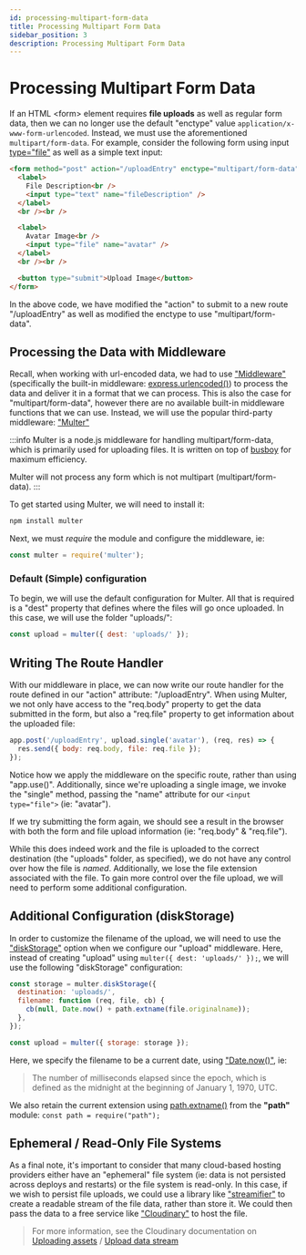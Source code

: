 ```yaml
---
id: processing-multipart-form-data
title: Processing Multipart Form Data
sidebar_position: 3
description: Processing Multipart Form Data
---
```


# Processing Multipart Form Data

If an HTML &lt;form&gt; element requires **file uploads** as well as regular form data, then we can no longer use the default "enctype" value `application/x-www-form-urlencoded`. Instead, we must use the aforementioned `multipart/form-data`. For example, consider the following form using input [type="file"](https://developer.mozilla.org/en-US/docs/Web/HTML/Element/input/file) as well as a simple text input:

```html
<form method="post" action="/uploadEntry" enctype="multipart/form-data">
  <label>
    File Description<br />
    <input type="text" name="fileDescription" />
  </label>
  <br /><br />

  <label>
    Avatar Image<br />
    <input type="file" name="avatar" />
  </label>
  <br /><br />

  <button type="submit">Upload Image</button>
</form>
```

In the above code, we have modified the "action" to submit to a new route "/uploadEntry" as well as modified the enctype to use "multipart/form-data".

## Processing the Data with Middleware

Recall, when working with url-encoded data, we had to use ["Middleware"](Advanced-Routing-Middleware/middleware.md) (specifically the built-in middleware: [express.urlencoded()](Advanced-Routing-Middleware/middleware.md#expressurlencoded)) to process the data and deliver it in a format that we can process. This is also the case for "multipart/form-data", however there are no available built-in middleware functions that we can use. Instead, we will use the popular third-party middleware: ["Multer"](https://www.npmjs.com/package/multer)

:::info
 Multer is a node.js middleware for handling multipart/form-data, which is primarily used for uploading files. It is written on top of [busboy](https://github.com/mscdex/busboy) for maximum efficiency.

 Multer will not process any form which is not multipart (multipart/form-data).
:::

To get started using Multer, we will need to install it:

```bash
npm install multer
```

Next, we must _require_ the module and configure the middleware, ie:

```js
const multer = require('multer');
```

### Default (Simple) configuration

To begin, we will use the default configuration for Multer. All that is required is a "dest" property that defines where the files will go once uploaded. In this case, we will use the folder "uploads/":

```js
const upload = multer({ dest: 'uploads/' });
```

## Writing The Route Handler

With our middleware in place, we can now write our route handler for the route defined in our "action" attribute: "/uploadEntry". When using Multer, we not only have access to the "req.body" property to get the data submitted in the form, but also a "req.file" property to get information about the uploaded file:

```js
app.post('/uploadEntry', upload.single('avatar'), (req, res) => {
  res.send({ body: req.body, file: req.file });
});
```

Notice how we apply the middleware on the specific route, rather than using "app.use()". Additionally, since we're uploading a single image, we invoke the "single" method, passing the "name" attribute for our `<input type="file">` (ie: "avatar").

If we try submitting the form again, we should see a result in the browser with both the form and file upload information (ie: "req.body" & "req.file").

While this does indeed work and the file is uploaded to the correct destination (the "uploads" folder, as specified), we do not have any control over how the file is _named_. Additionally, we lose the file extension associated with the file. To gain more control over the file upload, we will need to perform some additional configuration.

## Additional Configuration (diskStorage)

In order to customize the filename of the upload, we will need to use the ["diskStorage"](http://expressjs.com/en/resources/middleware/multer.html) option when we configure our "upload" middleware. Here, instead of creating "upload" using `multer({ dest: 'uploads/' });`, we will use the following "diskStorage" configuration:

```js
const storage = multer.diskStorage({
  destination: 'uploads/',
  filename: function (req, file, cb) {
    cb(null, Date.now() + path.extname(file.originalname));
  },
});

const upload = multer({ storage: storage });
```

Here, we specify the filename to be a current date, using ["Date.now()"](https://developer.mozilla.org/en-US/docs/Web/JavaScript/Reference/Global_Objects/Date/now), ie:

> The number of milliseconds elapsed since the epoch, which is defined as the midnight at the beginning of January 1, 1970, UTC.

We also retain the current extension using [path.extname()](https://nodejs.org/docs/latest/api/path.html#pathextnamepath) from the **"path"** module: `const path = require("path");`

## Ephemeral / Read-Only File Systems

As a final note, it's important to consider that many cloud-based hosting providers either have an "ephemeral" file system (ie: data is not persisted across deploys and restarts) or the file system is read-only. In this case, if we wish to persist file uploads, we could use a library like ["streamifier"](https://www.npmjs.com/package/streamifier) to create a readable stream of the file data, rather than store it. We could then pass the data to a free service like ["Cloudinary"](https://cloudinary.com/) to host the file.

> For more information, see the Cloudinary documentation on [Uploading assets](https://cloudinary.com/documentation/upload_images) / [Upload data stream](https://cloudinary.com/documentation/upload_images#upload_data_stream)
